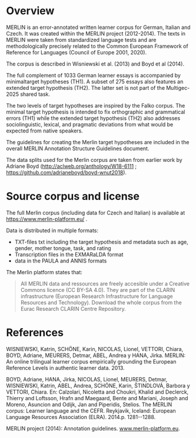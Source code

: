 # Overview

MERLIN is an error-annotated written learner corpus for German, Italian and Czech. It was created within the MERLIN project (2012-2014). The texts in MERLIN were taken from standardized language tests and are methodologically precisely related to the Common European Framework of Reference for Languages (Council of Europe 2001, 2020). 

The corpus is described in Wisniewski et al. (2013) and Boyd et al (2014).

The full complement of 1033 German learner essays is accompanied by  minimaltarget hypotheses (TH1). A subset of 275 essays also  features an extended target hypothesis (TH2).  The latter set is  not part of the Multigec-2025 shared task.

The two levels of target hypotheses are inspired by the Falko corpus.  The  minimal target hypothesis is intended to fix orthographic and grammatical errors (TH1)  while the extended target hypothesis (TH2) also  addresses sociolinguistic, lexical, and pragmatic deviations from what would be expected from native speakers.

The guidelines for creating the Merlin target hypotheses are included in the overall MERLIN Annotation Structure Guidelines document.

The data splits used for the Merlin corpus are taken from earlier work by Adriane Boyd (http://aclweb.org/anthology/W18-6111 ; https://github.com/adrianeboyd/boyd-wnut2018).


# Source corpus and license

The full Merlin corpus (including data for Czech and Italian) is available at https://www.merlin-platform.eu/ .

Data is distributed in multiple formats:

-    TXT-files txt including the target hypothesis and metadata such as age, gender, mother tongue, task, and rating 
-    Transcription files in the EXMARaLDA format
-    data in the PAULA and ANNIS formats


The Merlin platform  states that:

> All MERLIN data and ressources are freely accesible under a Creative Commons licence (CC BY-SA 4.0). They are part of the CLARIN infrastructure (European Research Infrastructure for Language Resources and Technology). Download the whole corpus from the Eurac Research CLARIN Centre Repository.


# References

WISNIEWSKI, Katrin, SCHÖNE, Karin, NICOLAS, Lionel, VETTORI, Chiara, BOYD, Adriane, MEURERS, Detmar, ABEL, Andrea y HANA, Jirka. MERLIN: An online trilingual learner corpus empirically grounding the European Reference Levels in authentic learner data. 2013.

BOYD, Adriane, HANA, Jirka, NICOLAS, Lionel, MEURERS, Detmar, WISNIEWSKI, Katrin, ABEL, Andrea, SCHÖNE, Karin, ŠTINDLOVÁ, Barbora y VETTORI, Chiara. En: Calzolari, Nicoletta and Choukri, Khalid and Declerck, Thierry and Loftsson, Hrafn and Maegaard, Bente and Mariani, Joseph and Moreno, Asuncion and Odijk, Jan and Piperidis, Stelios. The MERLIN corpus: Learner language and the CEFR. Reykjavik, Iceland: European Language Resources Association (ELRA). 2014.p. 1281--1288. 

MERLIN project (2014): Annotation guidelines. www.merlin-platform.eu.

